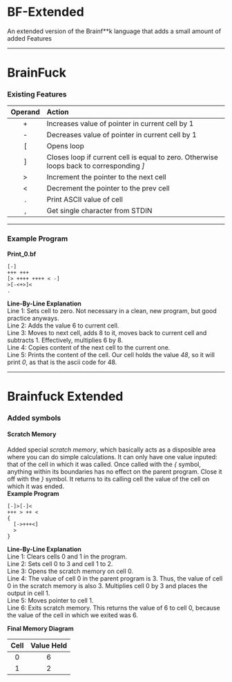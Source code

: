 # BF-Extended
An extended version of the Brainf**k language that adds a small amount of added Features

---
# BrainFuck
### Existing Features

|Operand|Action|
|:-:|:-|
|+|Increases value of pointer in current cell by 1|
|-|Decreases value of pointer in current cell by 1|
|[|Opens loop|
|]|Closes loop if current cell is equal to zero. Otherwise loops back to corresponding *]*|
|>|Increment the pointer to the next cell|
|<|Decrement the pointer to the prev cell|
|.|Print ASCII value of cell|
|,|Get single character from STDIN|

---
### Example Program

**Print_0.bf**
```
[-]
+++ +++ 
[> ++++ ++++ < -]
>[-<+>]<
.
```

**Line-By-Line Explanation**<br>
Line 1: Sets cell to zero. Not necessary in a clean, new program, but good practice anyways.  
Line 2: Adds the value 6 to current cell.  
Line 3: Moves to next cell, adds 8 to it, moves back to current cell and subtracts 1. Effectively, multiplies 6 by 8.  
Line 4: Copies content of the next cell to the current one.  
Line 5: Prints the content of the cell. Our cell holds the value *48*, so it will print *0*, as that is the ascii code for 48.  

---

# Brainfuck Extended
### Added symbols
#### Scratch Memory<br>
  Added special _scratch memory_, which basically acts as a disposible area where you can do simple calculations. It can only have one value inputed: that of the cell in which it was called. Once called with the _{_ symbol, anything within its boundaries has no effect on the parent program. Close it off with the _}_ symbol. It returns to its calling cell the value of the cell on which it was ended.   
**Example Program**
```
[-]>[-]<
+++ > ++ <
{
  [->+++<]
  >
}
```
**Line-By-Line Explanation**<br>
Line 1: Clears cells 0 and 1 in the program.<br>
Line 2: Sets cell 0 to 3 and cell 1 to 2.<br>
Line 3: Opens the scratch memory on cell 0.<br>
Line 4: The value of cell 0 in the parent program is 3. Thus, the value of cell 0 in the scratch memory is also 3. Multiplies cell 0 by 3 and places the output in cell 1.<br>
Line 5: Moves pointer to cell 1.<br>
Line 6: Exits scratch memory. This returns the value of 6 to cell 0, because the value of the cell in which we exited was 6.<br>

**Final Memory Diagram**<br>

| Cell | Value Held |
|:-:|:-:|
|0|6|
|1|2|

